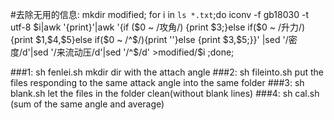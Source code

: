 #去除无用的信息: mkdir modified; for i in `ls *.txt`;do iconv -f gb18030 -t utf-8 $i|awk '{print}'|awk '{if ($0 ~ /攻角/) {print $3;}else if($0 ~ /升力/){print $1,$4,$5}else if($0 ~ /^$/){print ''}else {print $3,$5;}}'   |sed '/密度/d'|sed '/来流动压/d'|sed '/^$/d' >modified/$i ;done; 

###1: sh fenlei.sh   mkdir dir with the attach angle
###2: sh fileinto.sh put the files responding to the same attack angle into
                     the same folder
###3: sh blank.sh    let the files in the folder clean(without blank lines)
###4: sh cal.sh      (sum of the same angle and average)

